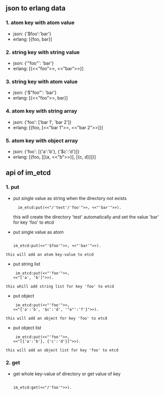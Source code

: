 ## json to erlang data
### 1. atom key with atom value
   - json:   {'$foo':'bar'}
   - erlang: [{foo, bar}]

### 2. string key with string value
   - json: {'"foo"': 'bar'}
   - erlang: [{<<"foo">>, <<"bar">>}]

### 3. string key with atom value
   - json: {'$"foo"': 'bar'}
   - erlang: [{<<"foo">>, bar}]

### 4. atom key with string array
   - json: {'foo': ['bar 1', 'bar 2']}
   - erlang: [{foo, [<<"bar 1">>, <<"bar 2">>]}]

### 5. atom key with object array
   - json: {'foo': [{'a':'b'}, {'$c':'d'}]}
   - erlang: [{foo, [[{a, <<"b">>}], [{c, d}]]}]


## api of im_etcd
### 1. put
   - put single value as string when the directory not exists
     <pre><code>  im_etcd:put(<<"/'test'/'foo'">>, <<"'bar'">>).</code></pre>
     
     this will create the directory 'test' automatically and set the value 'bar' for key 'foo' to etcd
     
   - put single value as atom
    <pre><code>  im_etcd:put(<<"'$foo'">>, <<"'bar'">>). </code></pre>
    
    this will add an atom key-value to etcd
    
   - put string list
    <pre><code>  im_etcd:put(<<"'foo'">>, <<"['a', 'b']">>). </code></pre>
    
    this whill add string list for key 'foo' to etcd
    
   - put object
    <pre><code>  im_etcd:put(<<"'foo'">>, <<"{'a':'b', '$c':'d', '\"e\"':'f'}">>). </code></pre>
    
    this will add an object for key 'foo' to etcd
    
   - put object list
    <pre><code>  im_etcd:put(<<"'foo'">>, <<"[{'a':'b'}, {'c':'d'}]">>). </code></pre>
    
    this will add an object list for key 'foo' to etcd
    
### 2. get
   - get whole key-value of directory or get value of key
    <pre><code>  im_etcd:get(<<"/'foo'">>). </pre></code>
